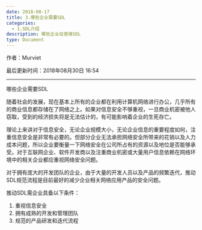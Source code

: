 ```yaml
---
date: 2018-08-17
title: 3.哪些企业需要SDL
categories:
  - 1.SDL介绍
description: 哪些企业在使用SDL
type: Document
---
```


作者：Murviet

最后更新时间：2018年08月30日 16:54

----

哪些企业需要SDL

随着社会的发展，现在基本上所有的企业都在利用计算机网络进行办公，几乎所有的商业信息都存储在了网络之上。如果对信息安全不够重视，一旦商业机密被他人窃取，受到的经济损失将是无法估计的，有可能影响着企业的生死存亡。

理论上来讲对于信息安全，无论企业规模大小，无论企业信息的重要程度如何，注重信息安全是非常有必要的。但部分企业无法承担网络安全所带来的花销以及人力成本问题，所以企业要衡量一下网络安全在公司所占有的资源以及地位是否能够承受。对于互联网企业、软件开发商以及注重商业机密或大量用户信息依赖在网络环境中的相关企业都应重视网络安全问题。

对于拥有庞大的开发团队的企业，由于大量的开发人员以及产品的频繁迭代，推动SDL规范流程是目前最好的减少企业相关网络应用产品的安全问题。

推动SDL需企业具备以下条件：

1. 重视信息安全
2. 拥有成熟的开发和管理团队
3. 规范的产品研发和迭代流程
